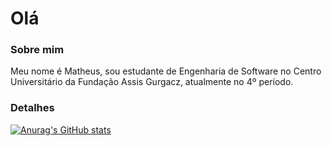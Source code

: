 # Olá

### Sobre mim 
Meu nome é Matheus, sou estudante de Engenharia de Software no Centro Universitário da Fundação Assis Gurgacz, atualmente no 4º período. 

### Detalhes

[![Anurag's GitHub stats](httpsgithub-readme-stats.vercel.app?apiusername=eimatheusinho&show_icons=true&theme=dark)](httpsgithub.comanuraghazragithub-readme-stats)
